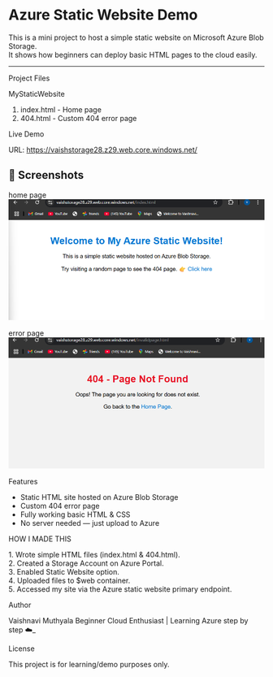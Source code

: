 # Azure Static Website Demo

This is a mini project to host a simple static website on Microsoft Azure Blob Storage.  
It shows how beginners can deploy basic HTML pages to the cloud easily.

---

Project Files

MyStaticWebsite
1. index.html - Home page
2. 404.html - Custom 404 error page


Live Demo

URL: https://vaishstorage28.z29.web.core.windows.net/

## 📸 Screenshots

home page
![index.png](index.png)

error page
![404.png](404.png)

Features

- Static HTML site hosted on Azure Blob Storage
- Custom 404 error page
- Fully working basic HTML & CSS
- No server needed — just upload to Azure

  
HOW I MADE THIS

1️. Wrote simple HTML files (index.html & 404.html).  
2️. Created a Storage Account on Azure Portal.  
3️. Enabled Static Website option.  
4️. Uploaded files to $web container.  
5️. Accessed my site via the Azure static website primary endpoint.

Author

Vaishnavi Muthyala 
Beginner Cloud Enthusiast | Learning Azure step by step ☁️_

License

This project is for learning/demo purposes only.
